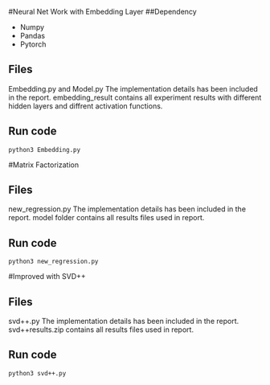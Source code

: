 #Neural Net Work with Embedding Layer
##Dependency
* Numpy
* Pandas
* Pytorch

## Files
Embedding.py and Model.py
The implementation details has been included in the report.
embedding_result contains all experiment results with different hidden layers and diffrent activation functions.

## Run code
```
python3 Embedding.py
```
#Matrix Factorization

## Files
new_regression.py
The implementation details has been included in the report.
model folder contains all results files used in report.

## Run code
```
python3 new_regression.py
```
#Improved with SVD++

## Files
svd++.py
The implementation details has been included in the report.
svd++results.zip contains all results files used in report.

## Run code
```
python3 svd++.py
```



